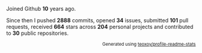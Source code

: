 Joined Github **10** years ago.

Since then I pushed **2888** commits, opened **34** issues, submitted **101** pull requests, received **664** stars across **204** personal projects and contributed to **30** public repositories.

<p align="right"><sub>Generated using <a href="https://github.com/marketplace/actions/profile-readme-stats">teoxoy/profile-readme-stats</a></sub></p>

